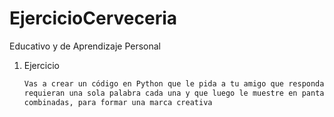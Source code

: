 # EjercicioCerveceria
Educativo y de Aprendizaje Personal

1. Ejercicio 
    ```bash 
    Vas a crear un código en Python que le pida a tu amigo que responda dos preguntas que 
    requieran una sola palabra cada una y que luego le muestre en pantalla esas palabras 
    combinadas, para formar una marca creativa